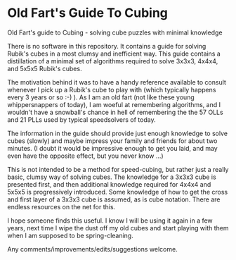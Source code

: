 # Old Fart's Guide To Cubing
Old Fart's guide to Cubing - solving cube puzzles with minimal knowledge

There is no software in this repository. It contains a guide for solving Rubik's cubes in a most clumsy and inefficient way. This guide contains a distillation of a minimal set of algorithms required to solve 3x3x3, 4x4x4,  and 5x5x5 Rubik's cubes.

The motivation behind it was to have a handy reference available to consult whenever I pick up a Rubik's cube to play with (which typically happens every 3 years or so :-) ). As I am an old fart (not like these young whippersnappers of today), I am woeful at remembering algorithms, and I wouldn't have a snowball's chance in hell of remembering the the 57 OLLs and 21 PLLs used by typical speedsolvers of today.

The information in the guide should provide just enough knowledge to solve cubes (slowly) and maybe impress your family and friends for about two minutes. (I doubt it would be impressive enough to get you laid, and may even have the opposite effect, but you never know ...)

This is not intended to be a method for speed-cubing, but rather just a really basic, clumsy way of solving cubes.
The knowledge for a 3x3x3 cube is presented first, and then additional knowledge required for 4x4x4 and 5x5x5 is progressively introduced. Some knowledge of how to get the cross and first layer of a 3x3x3 cube is assumed, as is cube notation. There are endless resources on the net for this.

I hope someone finds this useful. I know I will be using it again in a few years, next time I wipe the dust off my old cubes and start playing with them when I am supposed to be spring-cleaning.

Any comments/improvements/edits/suggestions welcome.



 


  

